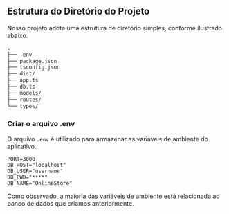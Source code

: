 ## Estrutura do Diretório do Projeto

Nosso projeto adota uma estrutura de diretório simples, conforme ilustrado abaixo.

```markdown
.
├── .env
├── package.json
├── tsconfig.json
├── dist/
├── app.ts
├── db.ts
├── models/
├── routes/
└── types/
```

### Criar o arquivo .env

O arquivo `.env` é utilizado para armazenar as variáveis de ambiente do aplicativo.

```env
PORT=3000
DB_HOST="localhost"
DB_USER="username"
DB_PWD="****"
DB_NAME="OnlineStore"
```

Como observado, a maioria das variáveis de ambiente está relacionada ao banco de dados que criamos anteriormente.
